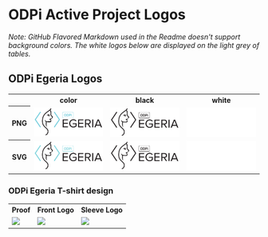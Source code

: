# ODPi Active Project Logos

*Note: GitHub Flavored Markdown used in the Readme doesn't support background colors. The white logos below are displayed on the light grey of tables.*

## ODPi Egeria Logos

<table>
    <tr>
        <th></th>
        <th>color</th>
        <th>black</th>
        <th>white</th>
    </tr>
    <tr>
        <th>PNG</th>
        <td><img src="/projects/egeria/egeria-color.png" width="200"></td>
        <td><img src="/projects/egeria/egeria-black.png" width="200"></td>
        <td><img src="/projects/egeria/egeria-white.png" width="200"></td>
    </tr>
    <tr>
        <th>SVG</th>
        <td><img src="/projects/egeria/egeria-color.svg" width="200"></td>
        <td><img src="/projects/egeria/egeria-black.svg" width="200"></td>
        <td><img src="/projects/egeria/egeria-white.svg" width="200"></td>
    </tr>
</table>

### ODPi Egeria T-shirt design

<table>
    <tr>
        <th>Proof</th>
        <th>Front Logo</th>
        <th>Sleeve Logo</th>
    </tr>
    <tr>
        <td><img src="/projects/egeria/egeria_shirt_proof.pdf" width="200"></td>
        <td><img src="/projects/egeria/egeria_shirt_front_logo.pdf" width="200"></td>
        <td><img src="/projects/egeria/egeria_shirt_sleeve_logo.pdf" width="200"></td>
    </tr>
</table>
